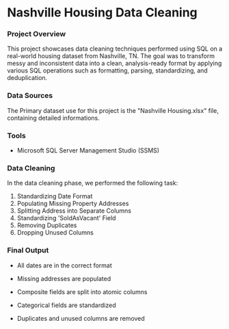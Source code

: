 # Nashville Housing Data Cleaning

###  Project Overview
This project showcases data cleaning techniques performed using SQL on a real-world housing dataset from Nashville, TN. The goal was to transform messy and inconsistent data into a clean, analysis-ready format by applying various SQL operations such as formatting, parsing, standardizing, and deduplication.

### Data Sources

The Primary dataset use for this project is the "Nashville Housing.xlsx" file, containing detailed informations.

### Tools

- Microsoft SQL Server Management Studio (SSMS)

### Data Cleaning

In the data cleaning phase, we performed the following task:

1. Standardizing Date Format
2.  Populating Missing Property Addresses
3.  Splitting Address into Separate Columns
4.  Standardizing 'SoldAsVacant' Field
5.  Removing Duplicates
6.  Dropping Unused Columns

###  Final Output

- All dates are in the correct format

- Missing addresses are populated

- Composite fields are split into atomic columns

- Categorical fields are standardized

- Duplicates and unused columns are removed
